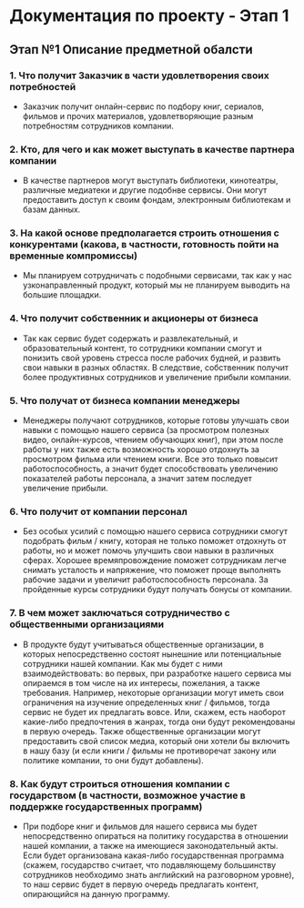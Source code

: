 # Документация по проекту - Этап 1

## Этап №1 Описание предметной обалсти 
### 1. Что получит Заказчик в части удовлетворения своих потребностей 

  - Заказчик получит онлайн-сервис по подбору книг, сериалов, фильмов и прочих материалов, удовлетворяющие разным потребностям сотрудников компании.
  
### 2. Кто, для чего и как может выступать в качестве партнера компании

 -  В качестве партнеров могут выступать библиотеки, кинотеатры, различные медиатеки и другие подобнве сервисы.
  Они могут предоставить доступ к своим фондам, электронным библиотекам и базам данных. 
  
### 3. На какой основе предполагается строить отношения с конкурентами (какова, в частности, готовность пойти на временные компромиссы)  

  - Мы планируем сотрудничать с подобными сервисами, так как у нас узконаправленный продукт, который мы не планируем выводить на большие площадки.
  
### 4. Что получит собственник и акционеры от бизнеса

  - Так как сервис будет содержать и развлекательный, и образовательный контент, то сотрудники компании смогут и понизить свой уровень стресса после рабочих будней, 
  и развить свои навыки в разных областях. В следствие, собственник получит более продуктивных сотрудников и увеличение прибыли компании.   
  
### 5.  Что получат от бизнеса компании менеджеры

  - Менеджеры получают сотрудников, которые готовы улучшать свои навыки с помощью нашего сервиса (за просмотром полезных видео, онлайн-курсов, чтением обучающих книг),
  при этом после работы у них также есть возможность хорошо отдохнуть за просмотром фильма или чтением книги. Все это только повысит работоспособность, а значит будет
  способствовать увеличению показателей работы персонала, а значит затем последует увеличение прибыли.
  
### 6.  Что получит от компании персонал

  - Без особых усилий с помощью нашего сервиса сотрудники смогут подобрать фильм / книгу, которая не только поможет отдохнуть от работы, но и может помочь улучшить свои
  навыки в различных сферах. Хорошее времяпровождение поможет сотрудникам легче снимать усталость и напряжение, что поможет проще выполнять рабочие задачи и увеличит
  работоспособность персонала.
  За пройденные курсы сотрудники будут получать бонусы от компании.
  
### 7.  В чем может заключаться сотрудничество с общественными организациями

  - В продукте будут учитываться общественные организации, в которых непосредственно состоят нынешние или потенциальные сотрудники нашей компании. Как мы будет с ними
  взаимодействовать: во первых, при разработке нашего сервиса мы опираемся в том числе на их интересы, пожелания, а также требования. Например, некоторые организации
  могут иметь свои ограничения на изучение определенных книг / фильмов, тогда сервис не будет их предлагать вовсе. Или, скажем, есть наоборот какие-либо предпочтения в
  жанрах, тогда они будут рекомендованы в первую очередь. Также общественные организации могут предоставить свой список медиа, который они хотели бы включить в нашу
  базу (и если книги / фильмы не противоречат закону или политике компании, то они будут добавлены).
  
### 8.  Как будут строиться отношения компании с государством (в частности, возможное участие в поддержке государственных программ)

  - При подборе книг и фильмов для нашего сервиса мы будет непосредственно опираться на политику государства в отношении нашей компании, а также на имеющиеся
  законодательный акты. Если будет организована какая-либо государственная программа (скажем, государство считает, что подавляющему большинству сотрудников необходимо
  знать английский на разговорном уровне), то наш сервис будет в первую очередь предлагать контент, опирающийся на данную программу.
  
